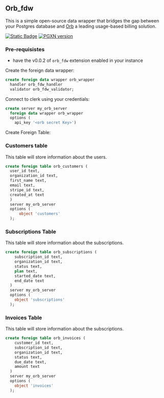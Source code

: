 ## Orb_fdw

This is a simple open-source data wrapper that bridges the gap between your Postgres database and [Orb](https://www.withorb.com/) a leading usage-based billing solution.

[![Static Badge](https://img.shields.io/badge/%40tembo-community?logo=slack&label=slack)](https://join.slack.com/t/tembocommunity/shared_invite/zt-20dtnhcmo-pLNV7_Aobi50TdTLpfQ~EQ)
[![PGXN version](https://badge.fury.io/pg/orb_fdw.svg)](https://pgxn.org/dist/orb_fdw/)

### Pre-requisistes

- have the v0.0.2 of `orb_fdw` extension enabled in your instance

Create the foreign data wrapper:

``` sql
create foreign data wrapper orb_wrapper
  handler orb_fdw_handler
  validator orb_fdw_validator;
```

Connect to clerk using your credentials:

``` sql
create server my_orb_server
  foreign data wrapper orb_wrapper
  options (
    api_key '<orb secret Key>')
```

Create Foreign Table:

### Customers table

This table will store information about the users.

``` sql
create foreign table orb_customers (
  user_id text,
  organization_id text,
  first_name text,
  email text,
  stripe_id text,
  created_at text
  )
  server my_orb_server
  options (
      object 'customers'
  );
```

### Subscriptions Table

This table will store information about the subscriptions.

``` sql
create foreign table orb_subscriptions (
    subscription_id text,
    organization_id text,
    status text,
    plan text,
    started_date text,
    end_date text
  )
  server my_orb_server
  options (
    object 'subscriptions'
  );
```

### Invoices Table

This table will store information about the subscriptions.

``` sql
create foreign table orb_invoices (
    customer_id text,
    subscription_id text,
    organization_id text,
    status text,
    due_date text,
    amount text
  )
  server my_orb_server
  options (
    object 'invoices'
  );
```